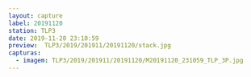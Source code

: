 ```yaml
---
layout: capture
label: 20191120
station: TLP3
date: 2019-11-20 23:10:59
preview:  TLP3/2019/201911/20191120/stack.jpg
capturas:
  - imagem: TLP3/2019/201911/20191120/M20191120_231059_TLP_3P.jpg
---
```

